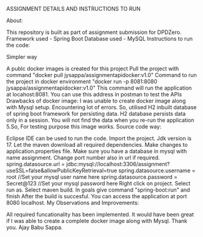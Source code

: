 ASSIGNMENT DETAILS AND INSTRUCTIONS TO RUN

About:

This repository is built as part of assignment submission for DPDZero.
Framework used - Spring Boot
Database used - MySQL
Instructions to run the code:

Simpler way

A publc docker images is created for this project
Pull the project with command "docker pull jysappa/assignmentapidocker:v1.0"
Command to run the project in docker environment "docker run -p 8081:8080 jysappa/assignmentapidocker:v1.0"
This command will run the application at locahost:8081. You can use this address in postman to test the APIs
Drawbacks of docker image:
I was unable to create docker image along with Mysql setup. Encountering lot of errors.
So, utilised H2 inbuilt database of spring boot framework for persisting data.
H2 database persists data only in a session. You will not find the data when you re-run the application 5.So, For testing purpose this image works.
Source code way:

Eclipse IDE can be used to run the code. Import the project. Jdk version is 17.
Let the maven download all required dependencies.
Make changes to application.properties file. Make sure you have a database in mysql with name assignment. Change port number also in url if required.
spring.datasource.url = jdbc:mysql://localhost:3306/assignment?useSSL=false&allowPublicKeyRetrieval=true
spring.datasource.username = root //Set your mysql user name here
spring.datasource.password = Secret@123 //Set your mysql password here
Right click on project. Select run as. Select maven build. In goals give command "spring-boot:run" and finish
After the build is succesful. You can access the application at port 8080 localhost.
My Observations and Improvements:

All required funcationality has been implemented.
It would have been great if I was able to create a complete docker image along with Mysql.
Thank you. Ajay Babu Sappa.
